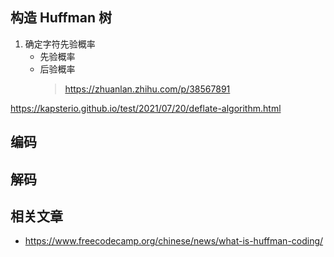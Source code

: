 ## 构造 Huffman 树
1. 确定字符先验概率
	+ 先验概率
	+ 后验概率
		> https://zhuanlan.zhihu.com/p/38567891
		
https://kapsterio.github.io/test/2021/07/20/deflate-algorithm.html
## 编码

## 解码

## 相关文章
+ https://www.freecodecamp.org/chinese/news/what-is-huffman-coding/
